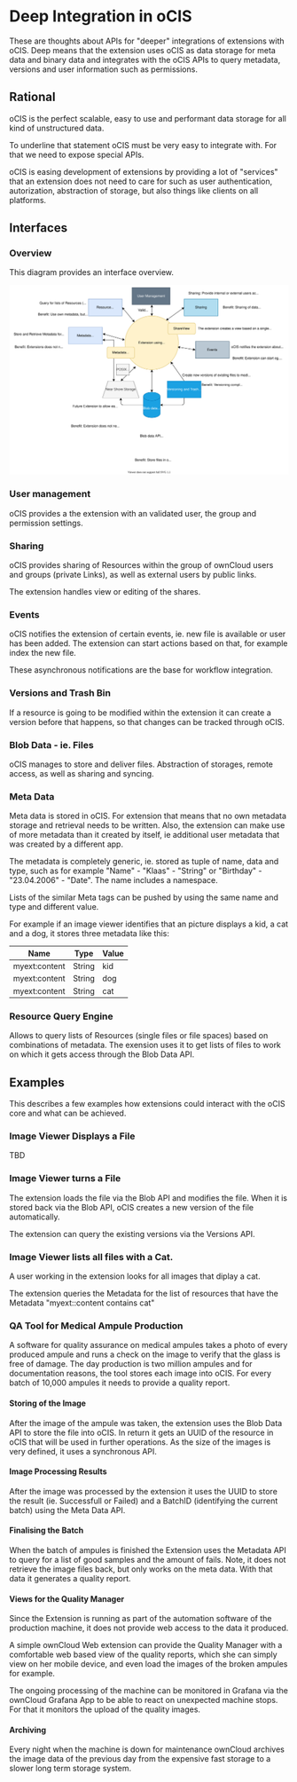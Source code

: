 # Deep Integration in oCIS

These are thoughts about APIs for "deeper" integrations of extensions with oCIS. Deep means that the extension uses oCIS as data storage for meta data and binary data and integrates with the oCIS APIs to query metadata, versions and user information such as permissions.

## Rational

oCIS is the perfect scalable, easy to use and performant data storage for all kind of unstructured data. 

To underline that statement oCIS must be very easy to integrate with. For that we need to expose special APIs.

oCIS is easing development of extensions by providing a lot of "services" that an extension does not need to care for such as user authentication, autorization, abstraction of storage, but also things like clients on all platforms.

## Interfaces 

### Overview

This diagram provides an interface overview. 

![Interface Overview](integrations.svg) 

### User management

oCIS provides a the extension with an validated user, the group and permission settings.

### Sharing

oCIS provides sharing of Resources within the group of ownCloud users and groups (private Links), as well as external users by public links.

The extension handles view or editing of the shares.

### Events

oCIS notifies the extension of certain events, ie. new file is available or user has been added. The extension can start actions based on that, for example index the new file.

These asynchronous notifications are the base for workflow integration.

### Versions and Trash Bin

If a resource is going to be modified within the extension it can create a version before that happens, so that changes can be tracked through oCIS. 

### Blob Data - ie. Files

oCIS manages to store and deliver files. Abstraction of storages, remote access, as well as sharing and syncing.

### Meta Data

Meta data is stored in oCIS. For extension that means that no own metadata storage and retrieval needs to be written. Also, the extension can make use of more metadata than it created by itself, ie additional user metadata that was created by a different app.

The metadata is completely generic, ie. stored as tuple of name, data and type, such as for example "Name" - "Klaas" - "String" or "Birthday" - "23.04.2006" - "Date". The name includes a namespace. 

Lists of the similar Meta tags can be pushed by using the same name and type and different value.

For example if an image viewer identifies that an picture displays a kid, a cat and a dog, it stores three metadata like this:

| Name | Type | Value |
|----------|-----------|-----------------|
|myext:content|String|kid|
|myext:content|String|dog|
|myext:content|String|cat|


### Resource Query Engine

Allows to query lists of Resources (single files or file spaces) based on combinations of metadata. The exension uses it to get lists of files to work on which it gets access through the Blob Data API.

## Examples

This describes a few examples how extensions could interact with the oCIS core and what can be achieved.

### Image Viewer Displays a File

TBD

### Image Viewer turns a File

The extension loads the file via the Blob API and modifies the file.  When it is stored back via the Blob API, oCIS creates a new version of the file automatically. 

The extension can query the existing versions via the Versions API.

### Image Viewer lists all files with a Cat.

A user working in the extension looks for all images that diplay a cat.

The extension queries the Metadata for the list of resources that have the Metadata "myext::content contains cat"

### QA Tool for Medical Ampule Production

A software for quality assurance on medical ampules takes a photo of every produced ampule and runs a check on the image to verify that the glass is free of damage. The day production is two million ampules and for documentation reasons, the tool stores each image into oCIS. For every batch of 10,000 ampules it needs to provide a quality report.

#### **Storing of the Image**

After the image of the ampule was taken, the extension uses the Blob Data API to store the file into oCIS. In return it gets an UUID of the resource in oCIS that will be used in further operations. As the size of the images is very defined, it uses a synchronous API.

#### **Image Processing Results**

After the image was processed by the extension it uses the UUID to store the result (ie. Successfull or Failed) and a BatchID (identifying the current batch) using the Meta Data API. 

#### **Finalising the Batch**

When the batch of ampules is finished the Extension uses the Metadata API to query for a list of good samples and the amount of fails. Note, it does not retrieve the image files back, but only works on the meta data. With that data it generates a quality report.

#### **Views for the Quality Manager**

Since the Extension is running as part of the automation software of the production machine, it does not provide web access to the data it produced.

A simple ownCloud Web extension can provide the Quality Manager with a comfortable web based view of the quality reports, which she can simply view on her mobile device, and even load the images of the broken ampules for example.

The ongoing processing of the machine can be monitored in Grafana via the ownCloud Grafana App to be able to react on unexpected machine stops. For that it monitors the upload of the quality images.

#### **Archiving** 

Every night when the machine is  down for maintenance ownCloud archives the image data of the previous day from the expensive fast storage to a slower long term storage system.  
